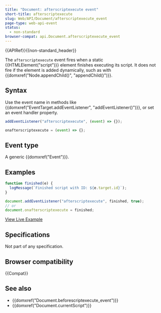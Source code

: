 ```yaml
---
title: "Document: afterscriptexecute event"
short-title: afterscriptexecute
slug: Web/API/Document/afterscriptexecute_event
page-type: web-api-event
status:
  - non-standard
browser-compat: api.Document.afterscriptexecute_event
---
```


{{APIRef}}{{non-standard_header}}

The `afterscriptexecute` event fires when a static {{HTMLElement("script")}} element finishes executing its script. It does not fire if the element is added dynamically, such as with {{domxref("Node.appendChild()", "appendChild()")}}.

## Syntax

Use the event name in methods like {{domxref("EventTarget.addEventListener", "addEventListener()")}}, or set an event handler property.

```js
addEventListener("afterscriptexecute", (event) => {});

onafterscriptexecute = (event) => {};
```

## Event type

A generic {{domxref("Event")}}.

## Examples

```js
function finished(e) {
  logMessage(`Finished script with ID: ${e.target.id}`);
}

document.addEventListener("afterscriptexecute", finished, true);
// or
document.onafterscriptexecute = finished;
```

[View Live Example](https://mdn.dev/archives/media/samples/html/currentScript.html)

## Specifications

Not part of any specification.

## Browser compatibility

{{Compat}}

## See also

- {{domxref("Document.beforescriptexecute_event")}}
- {{domxref("Document.currentScript")}}
